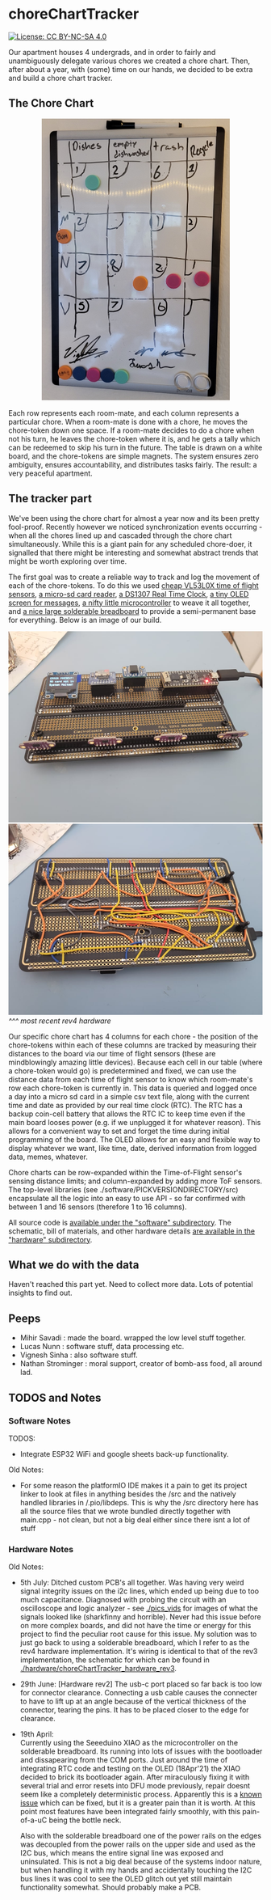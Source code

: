 # choreChartTracker

[![License: CC BY-NC-SA 4.0](https://img.shields.io/badge/License-CC%20BY--NC--SA%204.0-lightgrey.svg)](https://creativecommons.org/licenses/by-nc-sa/4.0/)

Our apartment houses 4 undergrads, and in order to fairly and unambiguously delegate various chores we created a chore chart. Then, after about a year, with (some) time on our hands, we decided to be extra and build a chore chart tracker.

## The Chore Chart

<p align="center">
    <img src="./pics_vids/chorechartempty.jpg" width="373" height="557">
</p>

Each row represents each room-mate, and each column represents a particular chore. When a room-mate is done with a chore, he moves the chore-token down one space. If a room-mate decides to do a chore when not his turn, he leaves the chore-token where it is, and he gets a tally which can be redeemed to skip his turn in the future. The table is drawn on a white board, and the chore-tokens are simple magnets. The system ensures zero ambiguity, ensures accountability, and distributes tasks fairly. The result: a very peaceful apartment.

## The tracker part

We've been using the chore chart for almost a year now and its been pretty fool-proof. Recently however we noticed synchronization events occurring - when all the chores lined up and cascaded through the chore chart simultaneously. While this is a giant pain for any scheduled chore-doer, it signalled that there might be interesting and somewhat abstract trends that might be worth exploring over time.

The first goal was to create a reliable way to track and log the movement of each of the chore-tokens. To do this we used [cheap VL53L0X time of flight sensors](https://www.amazon.com/gp/product/B07XXTMRR2/ref=ppx_yo_dt_b_search_asin_title?ie=UTF8&psc=1), [a micro-sd card reader](https://www.amazon.com/gp/product/B07BJ2P6X6/ref=ppx_yo_dt_b_asin_title_o03_s01?ie=UTF8&psc=1), [a DS1307 Real Time Clock](https://www.adafruit.com/product/3296), [a tiny OLED screen for messages](https://www.amazon.com/UCTRONICS-SSD1306-Self-Luminous-Display-Raspberry/dp/B072Q2X2LL/ref=sr_1_3?crid=ZQUYOGMSUCUY&dchild=1&keywords=0.96+oled&qid=1618080699&sprefix=0.96%2Caps%2C146&sr=8-3), [a nifty little microcontroller](https://www.amazon.com/Seeeduino-Smallest-Microcontroller-Interfaces-Compatible/dp/B08745JBRP/ref=sr_1_2?dchild=1&keywords=xiao&qid=1618080731&sr=8-2) to weave it all together, and [a nice large solderable breadboard](https://www.amazon.com/gp/product/B082KY5Y5Z/ref=ppx_yo_dt_b_asin_title_o03_s01?ie=UTF8&psc=1) to provide a semi-permanent base for everything. Below is an image of our build.

![Alt text](./pics_vids/boardtop_hw_rev4.jpg)
![Alt text](./pics_vids/boardbottom_hw_rev4.jpg)
_^^^ most recent rev4 hardware_

Our specific chore chart has 4 columns for each chore - the position of the chore-tokens within each of these columns are tracked by measuring their distances to the board via our time of flight sensors (these are mindblowingly amazing little devices). Because each cell in our table (where a chore-token would go) is predetermined and fixed, we can use the distance data from each time of flight sensor to know which room-mate's row each chore-token is currently in. This data is queried and logged once a day into a micro sd card in a simple csv text file, along with the current time and date as provided by our real time clock (RTC). The RTC has a backup coin-cell battery that allows the RTC IC to keep time even if the main board looses power (e.g. if we unplugged it for whatever reason). This allows for a convenient way to set and forget the time during initial programming of the board. The OLED allows for an easy and flexible way to display whatever we want, like time, date, derived information from logged data, memes, whatever.

Chore charts can be row-expanded within the Time-of-Flight sensor's sensing distance limits; and column-expanded by adding more ToF sensors. The top-level libraries (see ./software/PICKVERSIONDIRECTORY/src) encapsulate all the logic into an easy to use API - so far confirmed with between 1 and 16 sensors (therefore 1 to 16 columns).

All source code is [available under the "software" subdirectory](./software). The schematic, bill of materials, and other hardware details [are available in the "hardware" subdirectory](./hardware).

## What we do with the data

Haven't reached this part yet. Need to collect more data. Lots of potential insights to find out.

## Peeps

- Mihir Savadi      : made the board. wrapped the low level stuff together.
- Lucas Nunn        : software stuff, data processing etc.
- Vignesh Sinha     : also software stuff.
- Nathan Strominger : moral support, creator of bomb-ass food, all around lad.

## TODOS and Notes

### Software Notes

TODOS:  

- Integrate ESP32 WiFi and google sheets back-up functionality.

Old Notes:
- For some reason the platformIO IDE makes it a pain to get its project linker to look at files in anything besides the /src and the natively handled libraries in /.pio/libdeps. This is why the /src directory here has all the source files that we wrote bundled directly together with main.cpp - not clean, but not a big deal either since there isnt a lot of stuff  

### Hardware Notes  

Old Notes:

- 5th July:
  Ditched custom PCB's all together. Was having very weird signal integrity issues on the i2c lines, which ended up being due to too much capacitance. Diagnosed with probing the circuit with an oscilloscope and logic analyzer - see [./pics_vids](./pics_vids) for images of what the signals looked like (sharkfinny and horrible). Never had this issue before on more complex boards, and did not have the time or energy for this project to find the peculiar root cause for this issue. My solution was to just go back to using a solderable breadboard, which I refer to as the rev4 hardware implementation. It's wiring is identical to that of the rev3 implementation, the schematic for which can be found in [./hardware/choreChartTracker_hardware_rev3](./hardware/choreChartTracker_hardware_rev3).

- 29th June:
  [Hardware rev2] The usb-c port placed so far back is too low for connector clearance. Connecting a usb cable causes the connecter to have   to lift up at an angle because of the vertical thickness of the connector, tearing the pins. It has to be placed closer to the edge for clearance. 

- 19th April:  
  Currently using the Seeeduino XIAO as the microcontroller on the solderable breadboard. Its running into lots of issues with the bootloader and dissapearing from the COM ports. Just around the time of integrating RTC code and testing on the OLED (18Apr'21) the XIAO decided to brick its bootloader again. After miraculously fixing it with several trial and error resets into DFU mode previously, repair doesnt seem like a completely deterministic process. Apparently this is a [known issue](https://forum.seeedstudio.com/t/odyssey-x86j4105-ubuntu-20-4-no-dev-ttyacm0-and-no-seeeduino-listed-under-lsusb/254322/19) which can be fixed, but it is a greater pain than it is worth. At this point most features have been integrated fairly smoothly, with this pain-of-a-uC being the bottle neck.

  Also with the solderable breadboard one of the power rails on the edges was decoupled from the power rails on the upper side and used as the I2C bus, which means the entire signal line was exposed and uninsulated. This is not a big deal because of the systems indoor nature, but when handling it with my hands and accidentally touching the I2C bus lines it was cool to see the OLED glitch out yet still maintain functionality somewhat. Should probably make a PCB.   
